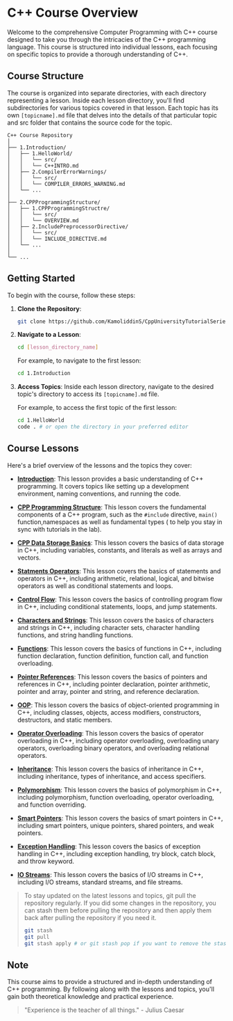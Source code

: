 
# C++ Course Overview

Welcome to the comprehensive Computer Programming with  C++ course designed to take you through the intricacies of the C++ programming language. This course is structured into individual lessons, each focusing on specific topics to provide a thorough understanding of C++.

## Course Structure

The course is organized into separate directories, with each directory representing a lesson. Inside each lesson directory, you'll find subdirectories for various topics covered in that lesson. Each topic has its own `[topicname].md` file that delves into the details of that particular topic and src folder that contains the source code for the topic.

```
C++ Course Repository
│
├── 1.Introduction/
│   ├── 1.HelloWorld/
│   │   └── src/
│   │   └── C++INTRO.md
│   ├── 2.CompilerErrorWarnings/
│   │   └── src/
│   │   └── COMPILER_ERRORS_WARNING.md
│   └── ...
│
├── 2.CPPProgrammingStructure/
│   ├── 1.CPPProgrammingStructre/
│   │   └── src/
│   │   └── OVERVIEW.md
│   ├── 2.IncludePreprocessorDirective/
│   │   └── src/
│   │   └── INCLUDE_DIRECTIVE.md
│   └── ...
│
└── ...
```

## Getting Started

To begin with the course, follow these steps:

1. **Clone the Repository**: 
   ```bash
   git clone https://github.com/KamoliddinS/CppUniversityTutorialSeries.git
   ```

2. **Navigate to a Lesson**:
   ```bash
   cd [lesson_directory_name]
   ```

   For example, to navigate to the first lesson:
   ```bash
   cd 1.Introduction
   ```

3. **Access Topics**:
   Inside each lesson directory, navigate to the desired topic's directory to access its `[topicname].md` file.

   For example, to access the first topic of the first lesson:
   ```bash
   cd 1.HelloWorld
   code . # or open the directory in your preferred editor
   ```

## Course Lessons

Here's a brief overview of the lessons and the topics they cover:

- **[Introduction](./1.Introduction/README.md)**: This lesson provides a basic understanding of C++ programming. It covers topics like setting up a development environment, naming conventions, and running the code.


- **[CPP Programming Structure](./2.CPPProgrammingStructure/README.md)**: This lesson covers the fundamental components of a C++ program, such as the `#include` directive, `main()` function,namespaces as well as fundamental types ( to help you stay in sync with tutorials in the lab). 

- **[CPP Data Storage Basics](./3.C++DataStorageBasics/README.md)**: This lesson covers the basics of data storage in C++, including variables, constants, and literals as well as arrays and vectors.

- **[Statments Operators](./4.StatementsOperators/README.md)**: This lesson covers the basics of statements and operators in C++, including arithmetic, relational, logical, and bitwise operators as well as conditional statements and loops.

- **[Control Flow](./5.ControllingProgramFlow/README.md)**: This lesson covers the basics of controlling program flow in C++, including conditional statements, loops, and jump statements.

- **[Characters and Strings](./6.CharacterStrings/README.md)**: This lesson covers the basics of characters and strings in C++, including character sets, character handling functions, and string handling functions.

- **[Functions](./7.Functions/README.md)**: This lesson covers the basics of functions in C++, including function declaration, function definition, function call, and function overloading.
- **[Pointer References](./8.PointerReferences/README.md)**: This lesson covers the basics of pointers and references in C++, including pointer declaration, pointer arithmetic, pointer and array, pointer and string, and reference declaration.

- **[OOP](./9.OOP/README.md)**: This lesson covers the basics of object-oriented programming in C++, including classes, objects, access modifiers, constructors, destructors, and static members.
- **[Operator Overloading](./10.OpertorOverloading/README.md)**: This lesson covers the basics of operator overloading in C++, including operator overloading, overloading unary operators, overloading binary operators, and overloading relational operators.


- **[Inheritance](./11.Inheritance/README.md)**: This lesson covers the basics of inheritance in C++, including inheritance, types of inheritance, and access specifiers.

- **[Polymorphism](./12.Polymorphism/README.md)**: This lesson covers the basics of polymorphism in C++, including polymorphism, function overloading, operator overloading, and function overriding.

- **[Smart Pointers](./13.SmartPointers/README.md)**: This lesson covers the basics of smart pointers in C++, including smart pointers, unique pointers, shared pointers, and weak pointers.

- **[Exception Handling](./14.ExceptionHandling/README.md)**: This lesson covers the basics of exception handling in C++, including exception handling, try block, catch block, and throw keyword.


- **[IO Streams](./15.IOStreams/README.md)**: This lesson covers the basics of I/O streams in C++, including I/O streams, standard streams, and file streams.


>To stay updated on the latest lessons and topics, git pull the repository regularly. 
> If you did some changes in the repository, you can stash them before pulling the repository and then apply them back after pulling the repository if you need it.
> ```bash
> git stash
> git pull
> git stash apply # or git stash pop if you want to remove the stash after applying it
> ```

## Note

This course aims to provide a structured and in-depth understanding of C++ programming. By following along with the lessons and topics, you'll gain both theoretical knowledge and practical experience.


> "Experience is the teacher of all things." - Julius Caesar

